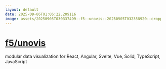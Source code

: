 ```yaml
---
layout: default
date: 2025-09-06T01:06:22.209116
image: assets/20250905T030337499--f5--unovis--20250905T032358920--cropped.png
---
```


# [f5/unovis](https://github.com/f5/unovis)

modular data visualization for React, Angular, Svelte, Vue, Solid, TypeScript, JavaScript
